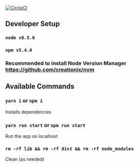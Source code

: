 [![CircleCI](https://img.shields.io/circleci/project/github/RedSparr0w/node-csgo-parser.svg?style=plastic)](https://circleci.com/gh/hoppispace/hoppi-space-web-app)

## Developer Setup
### `node v8.5.0`
### `npm v5.4.0`
### Recommended to install Node Version Manager https://github.com/creationix/nvm

## Available Commands

### `yarn i` or `npm i`
Installs dependencies

### `yarn run start` or `npm run start`
Run the app on localhost

### `rm -rf lib && rm -rf dist && rm -rf node_modules`
Clean (as needed)
